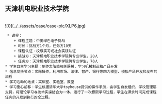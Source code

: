 ## 天津机电职业技术学院
  <br>
![0](../../assets/case/case-pic/XLP6.jpg)

     * 课程：
        + 课程主题：中美绿色电子挑战
        + 时长：挑战方1个月，任务方10天
        + 课程认证：校级实习或社会实践认证
        + 挑战方：天津机电职业技术学院跨专业学生，20人
        + 任务方：天津机电职业技术学院跨专业学生，70人
    * 学生自主学习主题：制作太阳能相关器械，学习机械制造和产品开发
    * 信息交换节点：实际操作，利用市场、法律、智产、银行等四力模型，模拟产品开发和发布的流程
    * 学习活动的地点：实训室、实验室、教室
    * 学习重心前移：学生根据清华大学toyhouse提供的操作手册，由学生自发组织、学校管理层支持，将理论学习与技术实操结合为一体，进行了一次极限学习过程，学生在课余时间完成课程任务的开发到执行的全过程。
